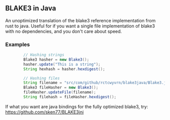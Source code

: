 BLAKE3 in Java
---
An unoptimized translation of the blake3 reference implementation from rust to java.
Useful for if you want a single file implementation of blake3 with no dependencies, and you don't care about speed.

### Examples
```java
        // Hashing strings
        Blake3 hasher = new Blake3();
        hasher.update("This is a string");
        String hexhash = hasher.hexdigest();
```
```java
        // Hashing files
        String filename = "src/com/github/rctcwyvrn/blake3java/Blake3.java";
        Blake3 fileHasher = new Blake3();
        fileHasher.updateFile(filename);
        String filehash = fileHasher.hexdigest();
```

If what you want are java bindings for the fully optimized blake3, try: https://github.com/sken77/BLAKE3jni
